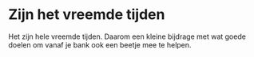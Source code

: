 # Zijn het vreemde tijden

Het zijn hele vreemde tijden. Daarom een kleine bijdrage met wat goede doelen om vanaf je bank ook een beetje mee te helpen.

